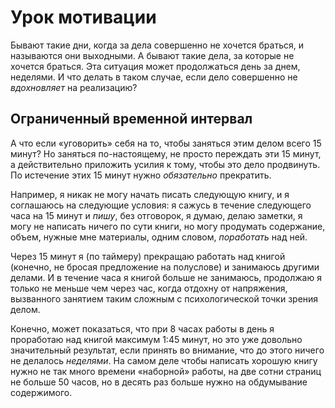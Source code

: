 # Урок мотивации

Бывают такие дни, когда за дела совершенно не хочется браться, и
называются они выходными.  А бывают такие дела, за которые не хочется
браться.  Эта ситуация может продолжаться день за днем, неделями.  И
что делать в таком случае, если дело совершенно не *вдохновляет* на
реализацию?

## Ограниченный временной интервал

А что если «уговорить» себя на то, чтобы заняться этим делом всего 15
минут?  Но заняться по-настоящему, не просто переждать эти 15 минут, а
действительно приложить усилия к тому, чтобы это дело продвинуть.  По
истечение этих 15 минут нужно *обязательно* прекратить.

Например, я никак не могу начать писать следующую книгу, и я
соглашаюсь на следующие условия: я сажусь в течение следующего часа на
15 минут и *пишу*, без отговорок, я думаю, делаю заметки, я могу не
написать ничего по сути книги, но могу продумать содержание, объем,
нужные мне материалы, одним словом, *поработать* над ней.

Через 15 минут я (по таймеру) прекращаю работать над книгой (конечно,
не бросая предложение на полуслове) и занимаюсь другими делами.  И в
течение часа я книгой больше не занимаюсь, продолжаю я только не
меньше чем через час, когда отдохну от напряжения, вызванного занятием
таким сложным с психологической точки зрения делом.

Конечно, может показаться, что при 8 часах работы в день я проработаю
над книгой максимум 1:45 минут, но это уже довольно значительный
результат, если принять во внимание, что до этого ничего не делалось
*неделями*.  На самом деле чтобы написать хорошую книгу нужно не так
много времени «наборной» работы, на две сотни страниц не больше 50
часов, но в десять раз больше нужно на обдумывание содержимого.